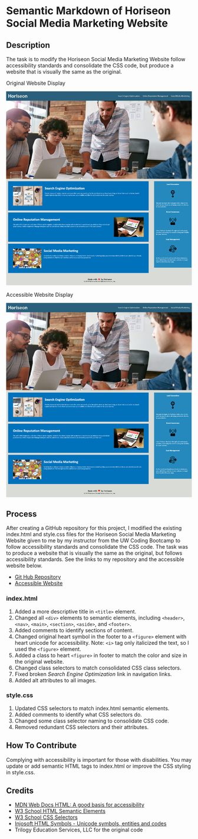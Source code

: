 # Semantic Markdown of Horiseon Social Media Marketing Website


## Description

The task is to modify the Horiseon Social Media Marketing Website follow accessibility standards and consolidate the CSS code, but produce a website that is visually the same as the original.


Original Website Display

![Original Horiseon Social Media Marketing Website](/assets/images/Original_Wesite_Display.png)

Accessible Website Display

![Modified Horiseon Social Media Marketing Website](/assets/images/Accessible_Wesite_Display.png)


## Process

After creating a GitHub repository for this project, I modified the existing index.html and style.css files for the Horiseon Social Media Marketing Website given to me by my instructor from the UW Coding Bootcamp to follow accessibility standards and consolidate the CSS code. The task was to produce a website that is visually the same as the original, but follows accessibility standards. See the links to my repository and the accessible website below.

- [Git Hub Repository](https://github.com/areitan/SemanticMarkup)
- [Accessible Website](https://www.example.com)

### index.html

1. Added a more descriptive title in ```<title>``` element.
2. Changed all ```<div>``` elements to semantic elements, including ```<header>```, ```<nav>```, ```<main>```, ```<section>```, ```<aside>```, and ```<footer>```.
3. Added comments to identify sections of content.
4. Changed original heart symbol in the footer to a ```<figure>``` element with heart unicode for accessibility. Note: ```<i>``` tag only italicized the text, so I used the ```<figure>``` element.
5. Added a class to heart ```<figure>``` in footer to match the color and size in the original website.
6. Changed class selectors to match consolidated CSS class selectors.
7. Fixed broken *Search Engine Optimization* link in navigation links.
8. Added alt attributes to all images.


### style.css

1. Updated CSS selectors to match index.html semantic elements.
2. Added comments to identify what CSS selectors do.
3. Changed some class selector naming to consolidate CSS code.
4. Removed redundant CSS selectors and their attributes.


## How To Contribute

Complying with accessibility is important for those with disabilities. You may update or add semantic HTML tags to index.html or improve the CSS styling in style.css.


## Credits

- [MDN Web Docs HTML: A good basis for accessibility](https://developer.mozilla.org/en-US/docs/Learn/Accessibility/HTML)
- [W3 School HTML Semantic Elements](https://www.w3schools.com/html/html5_semantic_elements.asp)
- [W3 School CSS Selectors](https://www.w3schools.com/css/css_selectors.asp)
- [Injosoft HTML Symbols - Unicode symbols, entities and codes](https://www.htmlsymbols.xyz/heart-symbols)
- Trilogy Education Services, LLC for the original code





